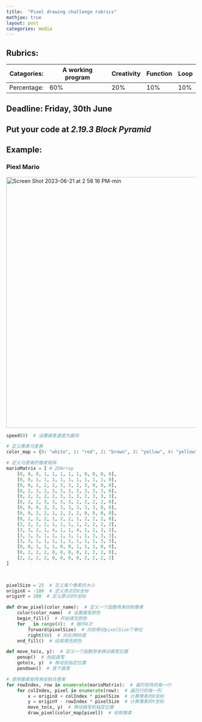 ```yaml
---
title:  "Pixel drawing challenge rubrics"
mathjax: true
layout: post
categories: media
---
```


## Rubrics:

|Catagories:     |A working program|Creativity|Function|Loop|
|-----------|------------|----------|--------|----|
|Percentage: |60%         |20%       |10%     |10% | 


## Deadline: Friday, 30th June

## Put your code at **_2.19.3 Block Pyramid_**

## Example:
### Piexl Mario

<img width="667" alt="Screen Shot 2023-06-21 at 2 58 16 PM-min" src="https://github.com/Royhowtohack/disk/assets/52094557/ec2dbef1-cc89-4050-bcf5-7923940359b2">

```python
speed(0)  # 设置画笔速度为最快

# 定义像素马里奥
color_map = {0: "white", 1: "red", 2: "brown", 3: "yellow", 4: "yellow"}  # 定义颜色映射关系

# 定义马里奥的像素矩阵
marioMatrix = [ # 2DArray
    [0, 0, 0, 1, 1, 1, 1, 1, 0, 0, 0, 0],
    [0, 0, 1, 1, 1, 1, 1, 1, 1, 1, 1, 0],
    [0, 0, 2, 2, 2, 3, 3, 2, 3, 0, 0, 0],
    [0, 2, 3, 2, 3, 3, 3, 2, 3, 3, 3, 0],
    [0, 2, 3, 2, 2, 3, 3, 3, 2, 3, 3, 3],
    [0, 2, 2, 3, 3, 3, 3, 2, 2, 2, 2, 0],
    [0, 0, 0, 3, 3, 3, 3, 3, 3, 3, 0, 0],
    [0, 0, 2, 2, 1, 2, 2, 2, 0, 0, 0, 0],
    [0, 2, 2, 2, 1, 2, 2, 1, 2, 2, 2, 0],
    [2, 2, 2, 2, 1, 1, 1, 1, 2, 2, 2, 2],
    [3, 3, 2, 1, 4, 1, 1, 4, 1, 2, 3, 3],
    [3, 3, 3, 1, 1, 1, 1, 1, 1, 3, 3, 3],
    [3, 3, 1, 1, 1, 1, 1, 1, 1, 1, 3, 3],
    [0, 0, 1, 1, 1, 0, 0, 1, 1, 1, 0, 0],
    [0, 2, 2, 2, 0, 0, 0, 0, 2, 2, 2, 0],
    [2, 2, 2, 2, 0, 0, 0, 0, 2, 2, 2, 2]
]
    


pixelSize = 25  # 定义每个像素的大小
originX = -180  # 定义原点的X坐标
originY = 200  # 定义原点的Y坐标

def draw_pixel(color_name):  # 定义一个函数用来绘制像素
    color(color_name)  # 设置画笔颜色
    begin_fill()  # 开始填充颜色
    for _ in range(4):  # 循环4次
        forward(pixelSize)  # 向前移动pixelSize个单位
        right(90)  # 向右转90度
    end_fill()  # 结束填充颜色

def move_to(x, y):  # 定义一个函数用来移动画笔位置
    penup()  # 抬起画笔
    goto(x, y)  # 移动到指定位置
    pendown()  # 放下画笔

# 使用像素矩阵来绘制马里奥
for rowIndex, row in enumerate(marioMatrix):  # 遍历矩阵的每一行
    for colIndex, pixel in enumerate(row):  # 遍历行的每一列
        x = originX + colIndex * pixelSize  # 计算像素的X坐标
        y = originY - rowIndex * pixelSize  # 计算像素的Y坐标
        move_to(x, y)  # 移动画笔到指定位置
        draw_pixel(color_map[pixel])  # 绘制像素
```